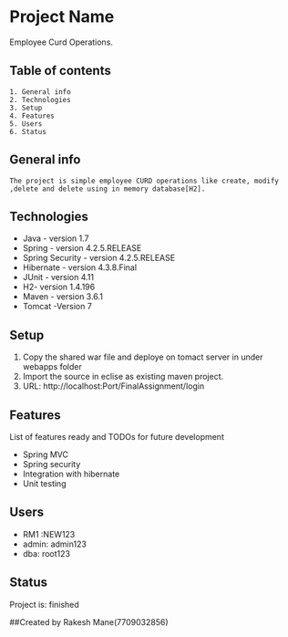 # Project Name
  Employee Curd Operations.

## Table of contents
	1. General info
	2. Technologies
	3. Setup
	4. Features
	5. Users
	6. Status
	
## General info
	The project is simple employee CURD operations like create, modify ,delete and delete using in memory database[H2].

## Technologies
* Java - version 1.7
* Spring - version 4.2.5.RELEASE
* Spring Security - version 4.2.5.RELEASE
* Hibernate - version 4.3.8.Final
* JUnit - version 4.11
* H2- version 1.4.196
* Maven - version 3.6.1
* Tomcat -Version 7

## Setup
1. Copy the shared war file and deploye on tomact server in under webapps folder
2. Import the source in eclise as existing maven project.
3. URL: http://localhost:Port/FinalAssignment/login

## Features
List of features ready and TODOs for future development
* Spring MVC
* Spring security
* Integration with hibernate
* Unit testing

## Users
* RM1 :NEW123
* admin: admin123
* dba: root123

## Status
Project is: finished

##Created by
  Rakesh Mane(7709032856)
